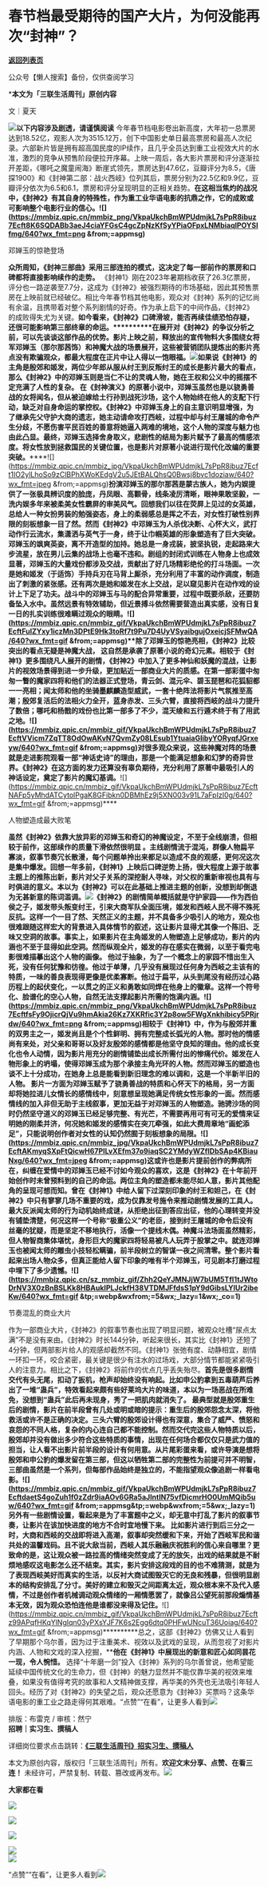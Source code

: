 # 春节档最受期待的国产大片，为何没能再次“封神”？

[**返回列表页**](/gzh/三联生活周刊)

公众号【懒人搜索】备份，仅供查阅学习

  

***本文为「三联生活周刊」原创内容**

  

文｜夏天

![](https://mmbiz.qpic.cn/mmbiz_gif/c2Sib3Mp7pOMqvBBeG4xs0c7h8WicXVDv2WkgY00vlHsVlj8kWcT6ovT0rZRHpUH95on1H73zrSghL02Ta3L3PSQ/640?wx_fmt=gif&wxfrom;=13&wx;_lazy=1&tp;=wxpic)**以下内容涉及剧透，请谨慎阅读**
今年春节档电影卷出新高度，大年初一总票房达到18.52亿，观影人次为3515.12万，创下中国影史单日最高票房和最高人次纪录。六部新片皆是拥有超高国民度的IP续作，且几乎全员达到重工业视效大片的水准，激烈的竞争从预售阶段便拉开序幕。上映一周后，各大影片票房和评分逐渐拉开差距，《哪吒之魔童闹海》断崖式领先，票房达到47.6亿，豆瓣评分为8.5，《唐探1900》和《封神第二部：战火西岐》位列其后，票房分别为22.5亿和9.9亿，豆瓣评分依次为6.5和6.1，票房和评分呈现明显的正相关趋势。**在这相当焦灼的战况中，《封神2》有其自身的特殊性，作为重工业华语电影的抗鼎之作，它的成败或可影响整个电影行业的信心。******![](https://mmbiz.qpic.cn/mmbiz_png/VkpaUkchBmWPUdmjkL7sPpR8ibuz7Ecft8K6SQDABb3aeJ4ciaYFGsC4gcZpNzKfSyYPiaOFpxLNMbiaqlPOYSlfmg/640?wx_fmt=png
&from;=appmsg)****

邓婵玉的惊艳登场

**众所周知，《封神三部曲》采用三部连拍的模式，这决定了每一部前作的票房和口碑都将直接影响续作的走势。**
《封神1》刚在2023年暑期档收获了26.3亿票房，评分也一路逆袭至7.7分，这成为《封神2》被强烈期待的市场基础，因此其预售票房在上映前就已经破亿。相比今年春节档其他电影，观众对《封神》系列的记忆尚有余温，且携带着对整个系列剧情的好奇。作为承上启下的中间作品，《封神2》的成败得失尤为关键。**如今看来，《封神2》口碑滑坡，能否再续佳绩恐怕存疑，还很可能影响第三部终章的命运。**********在展开对《封神2》的争议分析之前，可以先谈谈这部作品的优势。影片上映之前，**释放出的宣传物料大多围绕女将军邓婵玉（那尔那茜饰）和神魔大战的场景展开，这些被营销团队提炼出的影片亮点没有欺骗观众，都最大程度在正片中让人得以一饱眼福。**![](https://mmbiz.qpic.cn/sz_mmbiz_png/Zhh2QeYJMNKApK88F4jHZiaY2p2dy2bL3sRH0CsaLicdFW9ejZHBDgWia9joD87AfH4K4ekZepjiazgH5Xb3rdiabiag/640?wx_fmt=other&from;=appmsg&tp;=webp&wxfrom;=5&wx;_lazy=1&wx;_co=1)如果说《封神1》的主角是殷郊和姬发，两位少年郎从服从纣王到反叛纣王的成长是影片最大的看点，**那么《封神2》中的邓婵玉则是当仁不让的灵魂人物，她在王权和公义中的摇摆不定充满了人性的复杂。**
在《封神演义》的原著小说中，邓婵玉虽然也是以骁勇善战的女将闻名，但从被迫嫁给土行孙到战死沙场，这个人物始终在他人的支配下行动，缺乏对自身命运的掌控权。《封神2》中邓婵玉身上的自主意识明显增强，为了继承先父守护大商的遗志，她主动请命攻打西岐，过程中却与纣王屠城的命令产生分歧，不愿伤害平民百姓的善意将她逼入两难的境地，这个人物的深度与魅力也由此凸显。**最终，邓婵玉选择舍身取义，悲剧性的结局为影片赋予了最高的情感浓度。将女性放到拯救国民的关键位置，也是影片对原著小说进行现代化改编的重要突破。********![](https://mmbiz.qpic.cn/mmbiz_jpg/VkpaUkchBmWPUdmjkL7sPpR8ibuz7Ecft1IO2ylLhoSo9zClBPhXWoKEdgV2u5JEtBALQhsQ0Bwsj8bvc1doziaw/640?wx_fmt=jpeg
&from;=appmsg)******扮演邓婵玉的那尔那茜是蒙古族人，她为内娱提供了一张极具辨识度的脸庞，丹凤眼、高颧骨，线条凌厉清晰，眼神果敢坚毅，一洗内娱多年来被柔美女性霸屏的审美风气。回想我们以往在荧屏上见过的女英雄，总给人一种女扮男装的勉强姿态，身上的柔弱感总是挥之不去，对女性打破性别界限的刻板想象一目了然。**然而《封神2》中邓婵玉为人杀伐决断、心怀大义，武打动作行云流水，集潇洒与英气于一身，终于让巾帼英雄的形象塑造有了巨大突破。**
邓婵玉的飒爽英姿，离不开造型的加持。她总是一身戎装，披坚执锐，走起路来大步流星，放在男儿云集的战场上也毫不违和。剧组的封闭式训练在人物身上也成效显著，邓婵玉的大量戏份都涉及交战，贡献出了好几场精彩绝伦的打斗场面。一次是她和姬发（于适饰）手持兵刃在马背上厮杀，充分利用了丰富的动作调度，制造出了刺激的紧张感。还有两次是她和姬发在水上交战，足以窥见影片在动作戏的设计上下足了功夫。战斗中的邓婵玉与马的配合异常重要，过程中既要杀敌，还要防备坠入水中。虽然远景有特效辅助，但近景搏斗依然需要营造出真实感，没有日复一日的扎实训练很难瞒过观众的眼睛。**![](https://mmbiz.qpic.cn/mmbiz_gif/VkpaUkchBmWPUdmjkL7sPpR8ibuz7EcftFulZYxy1iczMn3DPtE9Hk3toRf7t9Pu7D4UyVSyaibgujOxeicjSFMwQA/640?wx_fmt=gif
&from;=appmsg)****除了邓婵玉的惊艳亮相，《封神2》比较突出的看点无疑是神魔大战，**
这自然是承袭了原著小说的奇幻元素。相较于《封神1》更多围绕凡人展开的剧情，《封神2》中加入了更多神仙和妖魔的混战，让影片的视效场景得到进一步升级，更加贴近一部商业大片的质感。在第一部彩蛋中匆匆一瞥的魔家四将和他们的法器正式登场，青云剑、混元伞、碧玉琵琶和花狐貂都一一亮相；闻太师和他的坐骑墨麒麟造型威武，一套十绝阵法将影片气氛推至高潮；殷郊复活后的法相火力全开，蓝身赤发、三头六臂，直接将西岐的战斗力提升了数倍；哪吒和杨戬的戏份也比第一部多了不少，混天绫和五行遁术终于有了用武之地。**![](https://mmbiz.qpic.cn/mmbiz_gif/VkpaUkchBmWPUdmjkL7sPpR8ibuz7EcftVVicm7ZqTT8OdOwAKvN7QvmZy08LEsub1YtuaiaGlibyYORyqfJGrxeyw/640?wx_fmt=gif
&from;=appmsg)****对很多观众来说，这些神魔对阵的场景就是走进影院观看一部“神话史诗”的理由，那是一个能满足想象和幻梦的奇异世界。《封神2》在这方面的发力还算没有辜负期待，充分利用了原著中最吸引人的神话设定，奠定了影片的魔幻基调。******![](https://mmbiz.qpic.cn/mmbiz_gif/VkpaUkchBmWPUdmjkL7sPpR8ibuz7EcftNAFp5yMhdATCytolPgaK8GFibkn0DBMhEz9j5XN003v91L7aFpIzI0g/640?wx_fmt=gif
&from;=appmsg)****

人物塑造成最大败笔

**虽然《封神2》依靠大放异彩的邓婵玉和奇幻的神魔设定，不至于全线崩溃，****但相较于前作，这部续作的质量下滑依然很明显**
。主线剧情流于混沌，群像人物扁平寡淡，叙事节奏冗长散漫，每个问题单拎出来都足以造成不良的观感，更何况这次是集中爆发。回想一年多前，《封神1》上映后口碑逆势上扬，很大程度上源于故事主题上的推陈出新，影片对父子关系的深挖耐人寻味，对父权的重新审视也具有与时俱进的意义。本以为《封神2》可以在此基础上推进主题的创新，没想到却倒退为无甚新意的陈词滥调。![](https://mmbiz.qpic.cn/sz_mmbiz_jpg/Zhh2QeYJMNJjW7bUM5TfI1tJWtoDrNV32iaFWXUEXNwuwWu4KpicxKGmDxJhsibicXLdKVMrkJEtIibGpvfjpuicxNWQ/640?wx_fmt=other&tp;=webp&wxfrom;=5&wx;_lazy=1&wx;_co=1)《封神2》的剧情简单概括就是守护家园——作为西伯侯之子，姬发带头叛变纣王，引来大商军队全面压境，姬发和西岐人民不得不殊死反抗。**这样一个一目了然、天然正义的主题，并不具备多少吸引人的地方，观众也很难跟随这样宏大的背景进入具体情节的叙述，这让影片显得尤其像一个陈旧、乏味又空洞的故事。****事实上，如果影片在主角姬发的人物塑造上足够成功，影片的内涵也不至于显得如此空洞。然而纵观全片，姬发的存在感实在微弱，以至于看完电影很难描摹出这个人物的画像。**
他过于抽象，为了一个概念上的家园不惜出生入死，没有任何犹豫和彷徨。他过于单薄，几乎没有展现过任何身为西岐之主该有的特质，一味的善良表现得更像是优柔寡断。他过于扁平，从头到尾没有经历过心路历程上的起伏变化，一以贯之的正义和勇敢如同焊在他身上的徽章。这样一个符号化、脸谱化的空心人物，自然无法支撑起影片所需的饱满内涵。******![](https://mmbiz.qpic.cn/mmbiz_png/VkpaUkchBmWPUdmjkL7sPpR8ibuz7EcftfsFy9OjicrQjVu9hmAkia26Kz7XKRfic3Y2p8ow5FWgXnkhibicy5PRjrdw/640?wx_fmt=png
&from;=appmsg)******相较于《封神1》中，作为与殷郊并重的双男主之一，姬发尚且是个个性鲜明、拥有完整成长弧光的人物。那时他的情感尚有来处，对父亲和哥哥以及好友殷郊的感情都是他坚守良知的理由。他的成长变化也令人动情，因为影片用充分的剧情铺垫出成长所需付出的惨痛代价。**姬发在人物形象上的坍塌，使得邓婵玉成为那个承接主角光环的人物。然而邓婵玉的塑造也谈不上十分成功，在她身上总是能看到新旧理念的难以调和，这是一个半新半旧的人物。**
影片一方面为邓婵玉赋予了骁勇善战的特质和心怀天下的格局，另一方面却将她拉进儿女情长的感情线中，刻意想呈现她满足传统女性形象的一面。然而感情线的加入非但无助于主线叙事，更加无益于对邓婵玉的人物塑造。驰骋沙场的同时仍然坚守道义的邓婵玉已经足够完整、有光芒，不需要再用可有可无的爱情来证明她的刚柔并济，何况她和姬发的感情实在突兀牵强，如此大费周章地“画蛇添足”，只能说明创作者对女性的认知仍然囿于刻板想象的局限。**![](https://mmbiz.qpic.cn/mmbiz_jpg/VkpaUkchBmWPUdmjkL7sPpR8ibuz7EcftAKmyqSXpFtQicwH67PILvXEfm37o9iaqSC2YMdyWZfIDbSAp4KBiauNxg/640?wx_fmt=jpeg
&from;=appmsg)**这或许也是影片提前创作的弊病所在，纠缠在爱情中的邓婵玉已经不讨如今观众的喜欢，这是《封神2》在十年前开始创作时未曾预料到的自己的命运。两位主角的塑造都未能尽如人意，影片其他配角的呈现可想而知。曾在《封神1》中给人留下过深刻印象的纣王和妲己，在《封神2》中只有寥寥几场不重要的戏，成为仅靠发号施令来推动剧情发展的工具人。最大反派闻太师的行为动机始终成谜，从拒绝出征到答应出征，他的心理转变并没有铺垫清楚，何况这样一个号称“极重公义”的老臣，接到纣王屠城的命令后没有丝毫的犹疑，而是坚定不移地执行，活像一个提线木偶。神魔斗法场面虽然精彩，但人物智商集体堪忧，身形巨大的魔家四将轻易被凡人玩弄于股掌之中。就连邓婵玉也被闻太师的雕虫小技轻松瞒骗，**前半段树立的智谋一夜之间清零。整个影片看起来出场人物众多，但真正能给人留下印象的唯有半个邓婵玉，可见剧本打磨过程中埋下了多少遗憾。******![](https://mmbiz.qpic.cn/sz_mmbiz_gif/Zhh2QeYJMNJjW7bUM5TfI1tJWtoDrNV3X0zBnBSLKk8HBAukIPLJckfH38VTDMJFfdsS1pY9dGibsLYlUr2ibeKw/640?wx_fmt=gif
&tp;=webp&wxfrom;=5&wx;_lazy=1&wx;_co=1)****

节奏混乱的商业大片

作为一部商业大片，《封神2》的叙事节奏也出现了明显问题，被观众吐槽“尿点太满”不是没有来由。《封神2》时长144分钟，听起来很长，其实比《封神1》还短了4分钟，但两部影片给人的观感却截然不同。《封神1》张弛有度、动静相宜，剧情一环扣一环，咬合紧密，最关键是很少有注水的过场戏，大部分情节都能紧紧吸引人的注意力。相比之下，《封神2》将前作的优点几乎丢失殆尽。********首先是很多剧情交代有头无尾，扣动了扳机，枪声却始终没有响起。比如申公豹拿到五毒葫芦后养出了一堆“蛊兵”，特效看起来颇有些好莱坞大片的味道，本以为一场恶战在所难免，没想到“蛊兵”此后再未现身，秀了一把肌肉就消失了。
最典型就是殷郊重生后的剧情，影片在前半段曾有几处或明或暗的提示：重生后的殷郊怨念太深，将他救活或许不是正确的决定。三头六臂的殷郊设计得也有深意，集合了威严、愤怒和哀怨的不同人格，复杂的内心连自己都不能控制。然而交代完这些人物特质以后，殷郊却并没有做出多少符合这些特质的事情，出现在任何场合都仅仅只是武力值的担当，让人看不出影片前半段的设计有何用意。从片尾彩蛋来看，或许导演是想将殷郊和申公豹的爆发留在第三部，**但这以牺牲第二部的完整性为前提可并不明智，三部曲虽然是一个系列，但每部作品始终是独立的，不能指望观众像追剧一样看电影。********![](https://mmbiz.qpic.cn/mmbiz_gif/VkpaUkchBmWPUdmjkL7sPpR8ibuz7EcftdaetS4goZuh1f0zZdr9iaAOv6GRa5aJlntlN75vfDicmrHO0UmMQib5uw/640?wx_fmt=gif
&from;=appmsg&tp;=webp&wxfrom;=5&wx;_lazy=1)********另外有一些剧情设置，看起来是为了丰富题中之义，却无意中打乱了影片的叙事节奏，让影片在该加快进度的地方不合时宜地慢下来。**
比如影片进行到后三分之一时，大商和西岐的交战即将进入高潮，叙事却突然缓和下来，开始了西岐军民和谐共处的温馨戏码。且不说大敌当前，西岐人其乐融融庆祝胜利的信心来自哪里？更致命的是，这让观众被一路拉高的情绪突然变成了无的放矢，出戏的结果就是不耐烦地感叹这电影怎么还不结束。其实，影片安排这段戏的目的也不难猜测，就是为了表现西岐美好而真实的生活，以反衬大商试图毁灭它的无良和残暴，但很明显剧本的结构安排乱了分寸。美好的建立和毁灭之间距离太近，观众根本来不及代入感情，不过是创作者机械调动观众情绪的一厢情愿罢了，就像吕公望死前那段煽情基本无效，因为观众恐怕连他是谁都没来得及记住。********![](https://mmbiz.qpic.cn/mmbiz_gif/VkpaUkchBmWPUdmjkL7sPpR8ibuz7Ecftz99APqfHKqYlNgIqn03yPXsYJF7K6s2Egg6dtq0PHFwUNcuT36Uoiag/640?wx_fmt=gif
&from;=appmsg)**********总之，这部《封神2》仿佛又让人看到了早期那个乌尔善，因为过于注重美术、视效以及武戏的呈现，从而忽视了对影片内涵、人物和文戏的深入挖掘，****他在《封神1》中展现出的新意和匠心如同昙花一现，令人惋惜。**
选择“十年磨一剑”投入《封神》系列的乌尔善曾说，他希望能延续中国传统文化的生命力，但《封神》的魅力显然并不能仅靠华美的视效来堆叠，如果没有值得考究的故事和人文精神做支撑，再华美的外壳也无法吸引年轻人回头。经历了对《封神2》的失望之后，观众还愿意为《封神3》买票吗？这条华语电影的重工业之路走得何其艰难。“点赞”“在看”，让更多人看到![](https://mmbiz.qpic.cn/mmbiz_gif/c2Sib3Mp7pON9hkSZwdTibRHNZSMPyiapUCHJwlyoZVBC3SfmPmF0VKjkm3NiaToQloHFJ6icyicqZnqgXp6pSQJt5gg/640?wx_fmt=gif&from;=appmsg&wxfrom;=5&wx;_lazy=1&tp;=wxpic)  
  
  
  
  
  
排版：布雷克 / 审核：然宁  
**招聘｜实习生、撰稿人**  

详细岗位要求点击跳转：**[《三联生活周刊》招实习生、撰稿人](http://mp.weixin.qq.com/s?__biz=MTc5MTU3NTYyMQ==&mid=2651136871&idx=3&sn=f1c0777fe9d31881e5dfca68ebc2937f&chksm=5907324d6e70bb5b3546dfe1c7b31b5fe05664bebbf36356ba9a1a352e0678444cad62875ad4&scene=21#wechat_redirect)**

本文为原创内容，版权归「三联生活周刊」所有。**欢迎文末分享、点赞、在看三连！**
未经许可，严禁复制、转载、篡改或再发布。![](https://mmbiz.qpic.cn/sz_mmbiz_png/Gg7Qtoh7Aic9ZTmAdCc80b4nD7xicgPt863QWU7oNswDx19XrjfTtSl8QwatY2EEZGuNd1WRRiapDZjcDhTnNYmBg/640?wx_fmt=png&wxfrom;=5&wx;_lazy=1&wx;_co=1&retryload;=1&tp;=wxpic)

**大家都在看**

  

[![](https://mmbiz.qpic.cn/mmbiz_png/c2Sib3Mp7pOOeKa59dravLr1iaiaibX9XPfSjI9yJXUCZ4icRewTdCtQNjhKngr9sQKB1JpbEjXNWv8Jzv69LUqOWoA/640?wx_fmt=png&from;=appmsg&wxfrom;=5&wx;_lazy=1&wx;_co=1&tp;=wxpic)](https://mp.weixin.qq.com/s?__biz=MTc5MTU3NTYyMQ==&mid=2651494632&idx=1&sn=5f00c0d2eca79a3fa2d2f9760a2e21c5&scene=21#wechat_redirect)

[![](https://mmbiz.qpic.cn/mmbiz_jpg/c2Sib3Mp7pOOproFGvSxzTYJ6FpygxsHUo4lBibWHRnyHVickO3ondBNZ8JTryAG5KLSPAkjkHGPPialZZmvA5qoiaA/640?wx_fmt=jpeg&from;=appmsg&wxfrom;=5&wx;_lazy=1&wx;_co=1&tp;=wxpic)](https://mp.weixin.qq.com/s?__biz=MTc5MTU3NTYyMQ==&mid=2651493791&idx=1&sn=30fd7353a9419287419aadf51b2e7382&scene=21#wechat_redirect)

[![](https://mmbiz.qpic.cn/mmbiz_jpg/c2Sib3Mp7pOOTtr9SxU8nbOQeTgQVyXEiaoFQ3ZWyBGRyy2KZz0H3QicOgCmX3TyB3L2AvMrabNrhocYZbeEqjD7w/640?wx_fmt=jpeg&wxfrom;=5&wx;_lazy=1&wx;_co=1&tp;=wxpic)](https://mp.weixin.qq.com/s?__biz=MTc5MTU3NTYyMQ==&mid=2651496049&idx=1&sn=7054d45a644a6736c0088a2c4600450c&scene=21#wechat_redirect)

  
![](https://mmbiz.qpic.cn/sz_mmbiz_png/Gg7Qtoh7Aic9ZTmAdCc80b4nD7xicgPt86k1kgpU51hWCHjV92ryhVW35PLCvLhxLw9XDhXjgeDyZhHSx5EbRcfg/640?wx_fmt=png&wxfrom;=5&wx;_lazy=1&wx;_co=1&retryload;=2&tp;=wxpic)  
[![](https://mmbiz.qpic.cn/mmbiz_jpg/c2Sib3Mp7pONuwrdetOsWUZLdDE1J39mLibBBe0vPzCKS1topq8p9JgG9O86KDCNS3SZl7Paa1d80gvHIBg9C0cw/640?wx_fmt=jpeg&from;=appmsg&wxfrom;=5&wx;_lazy=1&wx;_co=1&tp;=wxpic)]()  
  
“点赞”“在看”，让更多人看到![](https://mmbiz.qpic.cn/mmbiz_gif/c2Sib3Mp7pON9hkSZwdTibRHNZSMPyiapUCHJwlyoZVBC3SfmPmF0VKjkm3NiaToQloHFJ6icyicqZnqgXp6pSQJt5gg/640?wx_fmt=gif&from;=appmsg&wxfrom;=5&wx;_lazy=1&tp;=wxpic)

